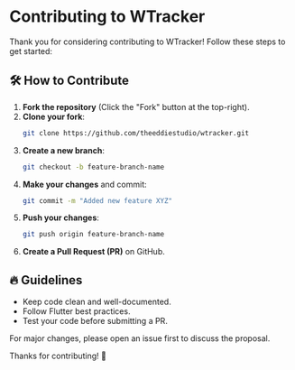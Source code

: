 # Contributing to WTracker

Thank you for considering contributing to WTracker! Follow these steps to get started:

## 🛠 How to Contribute

1. **Fork the repository** (Click the "Fork" button at the top-right).
2. **Clone your fork**:
   ```sh
   git clone https://github.com/theeddiestudio/wtracker.git
   ```
3. **Create a new branch**:
   ```sh
   git checkout -b feature-branch-name
   ```
4. **Make your changes** and commit:
   ```sh
   git commit -m "Added new feature XYZ"
   ```
5. **Push your changes**:
   ```sh
   git push origin feature-branch-name
   ```
6. **Create a Pull Request (PR)** on GitHub.

## 🔥 Guidelines
- Keep code clean and well-documented.
- Follow Flutter best practices.
- Test your code before submitting a PR.

For major changes, please open an issue first to discuss the proposal.

Thanks for contributing! 🚀